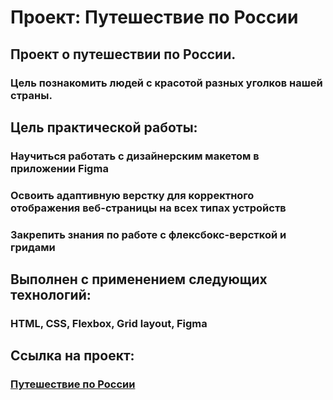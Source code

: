 # Проект: Путешествие по России
## Проект о путешествии по России. 
### Цель познакомить людей с красотой разных уголков нашей страны.
## Цель практической работы:

### Научиться работать с дизайнерским макетом в приложении Figma 
### Освоить адаптивную верстку для корректного отображения веб-страницы на всех типах устройств 
### Закрепить знания по работе с флексбокс-версткой и гридами
## Выполнен с применением следующих технологий:

### HTML, CSS, Flexbox, Grid layout, Figma

## Ссылка на проект:
### <a href="https://ilkirov.github.io/russian-travel/" target="_blank">Путешествие по России</a>


